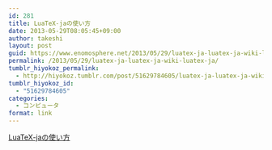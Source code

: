 ```yaml
---
id: 281
title: LuaTeX-jaの使い方
date: 2013-05-29T08:05:45+09:00
author: takeshi
layout: post
guid: https://www.enomosphere.net/2013/05/29/luatex-ja-luatex-ja-wiki-luatex-ja/
permalink: /2013/05/29/luatex-ja-luatex-ja-wiki-luatex-ja/
tumblr_hiyokoz_permalink:
  - http://hiyokoz.tumblr.com/post/51629784605/luatex-ja-luatex-ja-wiki-luatex-ja
tumblr_hiyokoz_id:
  - "51629784605"
categories:
  - コンピュータ
format: link
---
```

[LuaTeX-jaの使い方](http://sourceforge.jp/projects/luatex-ja/wiki/LuaTeX-jaの使い方#h2-.E3.82.A4.E3.83.B3.E3.82.B9.E3.83.88.E3.83.BC.E3.83.AB.E3.83.BB.E3.82.A2.E3.83.83.E3.83.97.E3.83.87.E3.83.BC.E3.83.88.E6.96.B9.E6.B3.95)